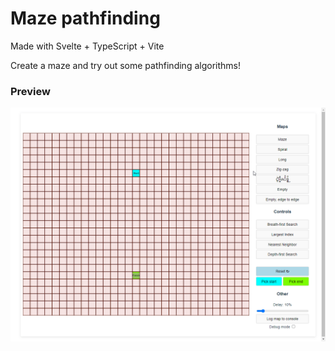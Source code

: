 # Maze pathfinding

Made with Svelte + TypeScript + Vite

Create a maze and try out some pathfinding algorithms!

### Preview

![gif](preview.gif)
